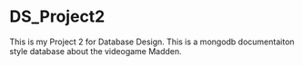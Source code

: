 # DS_Project2

This is my Project 2 for Database Design. This is a mongodb documentaiton style database about the videogame Madden.
